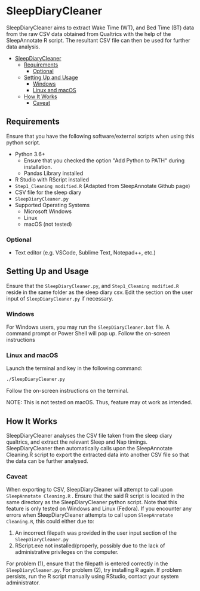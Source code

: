 # SleepDiaryCleaner

SleepDiaryCleaner aims to extract Wake Time (WT), and Bed Time (BT) data from the raw CSV data obtained from Qualtrics with the help of the SleepAnnotate R script. The resultant CSV file can then be used for further data analysis.

- [SleepDiaryCleaner](#sleepdiarycleaner)
  - [Requirements](#requirements)
    - [Optional](#optional)
  - [Setting Up and Usage](#setting-up-and-usage)
    - [Windows](#windows)
    - [Linux and macOS](#linux-and-macos)
  - [How It Works](#how-it-works)
    - [Caveat](#caveat)

## Requirements

Ensure that you have the following software/external scripts when using this python script.

- Python 3.6+
  - Ensure that you checked the option "Add Python to PATH" during installation.
  - Pandas Library installed
- R Studio with RScript installed
- ```Step1_Cleaning modified.R``` (Adapted from SleepAnnotate Github page)
- CSV file for the sleep diary
- ```SleepDiaryCleaner.py```
- Supported Operating Systems
  - Microsoft Windows
  - Linux
  - macOS (not tested)

### Optional

- Text editor (e.g. VSCode, Sublime Text, Notepad++, etc.)

## Setting Up and Usage

Ensure that the ```SleepDiaryCleaner.py```, and ```Step1_Cleaning modified.R``` reside in the same folder as the sleep diary csv. Edit the section on the user input of `SleepDiaryCleaner.py` if necessary.

### Windows

For Windows users, you may run the `SleepDiaryCleaner.bat` file. A command prompt or Power Shell will pop up. Follow the on-screen instructions

### Linux and macOS

Launch the terminal and key in  the following command:

```bash
./SleepDiaryCleaner.py
```

Follow the on-screen instructions on the terminal.

NOTE: This is not tested on macOS. Thus, feature may ot work as intended.

## How It Works

SleepDiaryCleaner analyses the CSV file taken from the sleep diary qualtrics, and extract the relevant Sleep and Nap timings. SleepDiaryCleaner then automatically calls upon the SleepAnnotate Cleaning.R script to export the extracted data into another CSV file so that the data can be further analysed.

### Caveat

When exporting to CSV, SleepDiaryCleaner will attempt to call upon ```SleepAnnotate Cleaning.R``` . Ensure that the said R script is located in the same directory as the SleepDiaryCleaner python script. Note that this feature is only tested on Windows and Linux (Fedora). If you encounter any errors when SleepDiaryCleaner attempts to call upon ```SleepAnnotate Cleaning.R```, this could either due to:

1) An incorrect filepath was provided in the user input section of the `SleepDiaryCleaner.py`
2) RScript.exe not installed/properly, possibly due to the lack of administrative privileges on the computer.

For problem (1), ensure that the filepath is entered correctly in the `SleepDiaryCleaner.py`. For problem (2), try installing R again. If problem persists, run the R script manually using RStudio, contact your system administrator.
